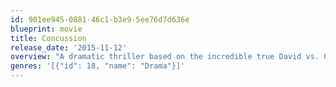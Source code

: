 ```yaml
---
id: 901ee945-0881-46c1-b3e9-5ee76d7d636e
blueprint: movie
title: Concussion
release_date: '2015-11-12'
overview: "A dramatic thriller based on the incredible true David vs. Goliath story of American immigrant Dr. Bennet Omalu, the brilliant forensic neuropathologist who made the first discovery of CTE, a football-related brain trauma, in a pro player and fought for the truth to be known. Omalu's emotional quest puts him at dangerous odds with one of the most powerful institutions in the world."
genres: '[{"id": 18, "name": "Drama"}]'
---
```

